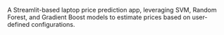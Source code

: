 A Streamlit-based laptop price prediction app, leveraging SVM, Random Forest, and Gradient Boost models to estimate prices based on user-defined configurations.
